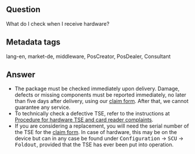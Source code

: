 ## Question

What do I check when I receive hardware?

## Metadata tags

lang-en, market-de, middleware, PosCreator, PosDealer, Consultant

## Answer

* The package must be checked immediately upon delivery. Damage, defects or missing components must be reported immediately, no later than five days after delivery, using our [claim form](forms.office.com/Pages/ResponsePage.aspx?id=xATQxbj7fU2tH7MXSX6lnMhlPV7MECtPrCS3ojqjPz9URTJVQ0VLMDMzNFdSN1FQNFVWUkYxU041My4u).  After that, we cannot guarantee any service.
* To technically check a defective TSE, refer to the instructions at [Procedure for hardware TSE and card reader complaints](docs.fiskaltrust.cloud/docs/posdealers/get-started/after-sales/troubleshooting-hardware-tse-complaint#procedure-for-hardware-tse--and-card-reader-complaints).
* If you are considering a replacement, you will need the serial number of the TSE for the [claim form](forms.office.com/Pages/ResponsePage.aspx?id=xATQxbj7fU2tH7MXSX6lnMhlPV7MECtPrCS3ojqjPz9URTJVQ0VLMDMzNFdSN1FQNFVWUkYxU041My4u). In case of hardware, this may be on the device but can in any case be found under <kbd>Configuration</kbd> &rarr; <kbd>SCU</kbd> &rarr; <kbd>Foldout</kbd>, provided that the TSE has ever been put into operation. 
